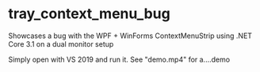 # tray_context_menu_bug
Showcases a bug with the WPF + WinForms ContextMenuStrip using .NET Core 3.1 on a dual monitor setup

Simply open with VS 2019 and run it. See "demo.mp4" for a....demo
